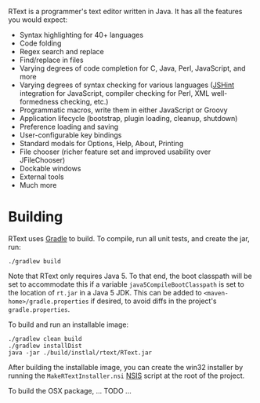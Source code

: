 RText is a programmer's text editor written in Java.  It has all the features
you would expect:

* Syntax highlighting for 40+ languages
* Code folding
* Regex search and replace
* Find/replace in files
* Varying degrees of code completion for C, Java, Perl, JavaScript, and more
* Varying degrees of syntax checking for various languages ([JSHint](http://jshint.com/)
  integration for JavaScript, compiler checking for Perl, XML well-formedness checking, etc.)
* Programmatic macros, write them in either JavaScript or Groovy
* Application lifecycle (bootstrap, plugin loading, cleanup, shutdown)
* Preference loading and saving
* User-configurable key bindings
* Standard modals for Options, Help, About, Printing
* File chooser (richer feature set and improved usability over JFileChooser)
* Dockable windows
* External tools
* Much more

# Building

RText uses [Gradle](http://gradle.org/) to build.  To compile, run
all unit tests, and create the jar, run:

    ./gradlew build

Note that RText only requires Java 5.  To that end, the boot classpath will be set to accommodate
this if a variable `java5CompileBootClasspath` is set to the location of `rt.jar` in a Java 5 JDK.
This can be added to `<maven-home>/gradle.properties` if desired, to avoid diffs in the project's
`gradle.properties`.

To build and run an installable image:

    ./gradlew clean build
    ./gradlew installDist
    java -jar ./build/instlal/rtext/RText.jar

After building the installable image, you can create the win32 installer by
running the `MakeRTextInstaller.nsi` [NSIS](http://nsis.sourceforge.net/Main_Page)
script at the root of the project.

To build the OSX package, ... TODO ...
